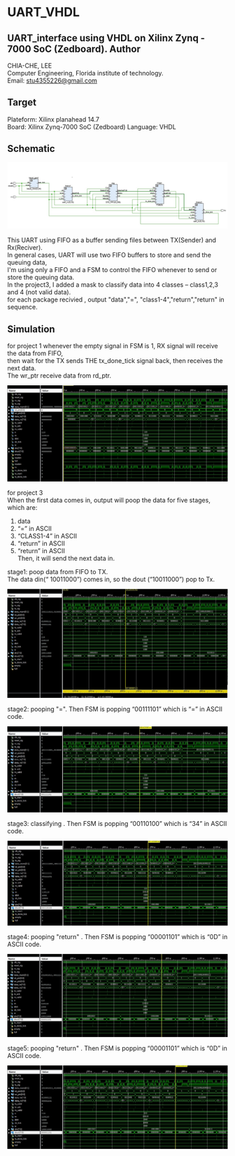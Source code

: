 # UART_VHDL
UART_interface using VHDL on Xilinx Zynq - 7000 SoC (Zedboard). 
Author    
-------------
CHIA-CHE, LEE   
Computer Engineering, Florida institute of technology.   
Email: stu4355226@gmail.com    
    
Target   
-------------
Plateform: Xilinx planahead 14.7   
Board: Xilinx Zynq-7000 SoC (Zedboard)
Language: VHDL   
    
Schematic
-------------
![Schematic](/Images/schmatic.jpg)

This UART using FIFO as a buffer sending files between TX(Sender) and Rx(Reciver).    
In general cases, UART will use two FIFO buffers to store and send the queuing data,    
I'm using only a FIFO and a FSM to control the FIFO whenever to send or store the queuing data.    
In the project3, I added a mask to classify data into 4 classes – class1,2,3 and 4 (not valid data).    
for each package recivied , output  "data","=", "class1-4","return","return" in sequence.    
     
Simulation
-------------
for project 1
whenever the empty signal in FSM is 1, RX signal will receive the data from FIFO,  
then wait for the TX sends THE tx_done_tick signal back, then receives the next data.   
The wr_ptr receive data from rd_ptr.

![Simulation](/Images/project1.jpg)


for project 3    
When the first data comes in, output will poop the data for five stages, which are:   
1. data    
2. “=” in ASCII    
3. “CLASS1-4” in ASCII    
4. “return” in ASCII    
5. “return” in ASCII    
Then, it will send the next data in.    

stage1: poop data from FIFO to TX.    
The data din(“ 10011000”) comes in, so the dout (“10011000”) pop to Tx.     
     
![Simulation](/Images/project3_1.jpg)
    
stage2: pooping "=". Then FSM is popping “00111101” which is “=” in ASCII code.
    
![Simulation](/Images/project3_2.jpg)
   
stage3: classifying . Then FSM is popping “00110100” which is “34” in ASCII code.
    
![Simulation](/Images/project3_3.jpg)
   
stage4: pooping "return" . Then FSM is popping “00001101” which is “0D” in ASCII code.
    
![Simulation](/Images/project3_4.jpg)
   
stage5: pooping "return" . Then FSM is popping “00001101” which is “0D” in ASCII code.
    
![Simulation](/Images/project3_5.jpg)
